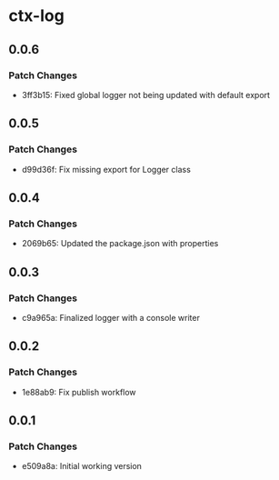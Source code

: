# ctx-log

## 0.0.6

### Patch Changes

- 3ff3b15: Fixed global logger not being updated with default export

## 0.0.5

### Patch Changes

- d99d36f: Fix missing export for Logger class

## 0.0.4

### Patch Changes

- 2069b65: Updated the package.json with properties

## 0.0.3

### Patch Changes

- c9a965a: Finalized logger with a console writer

## 0.0.2

### Patch Changes

- 1e88ab9: Fix publish workflow

## 0.0.1

### Patch Changes

- e509a8a: Initial working version
